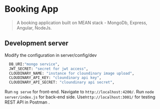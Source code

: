# Booking App

> A booking application built on MEAN stack - MongoDb, Express, Angular, NodeJs.

## Development server
Modify the configuration in server/config/dev

```bash
  DB_URI:"mongo service",
  JWT_SECRET: "secret for jwt access",
  CLOUDINARY_NAME: "instance for cloundinary image upload",
  CLOUDINARY_API_KEY: "cloundinary api key",
  CLOUDINARY_API_SECRET: "cloundinary api secret",
 ```

Run `ng serve` for front-end. Navigate to `http://localhost:4200/`. 
Run `node server/index.js` for back-end side. Use`http://localhost:3001/` for testing REST API in Postman . 
